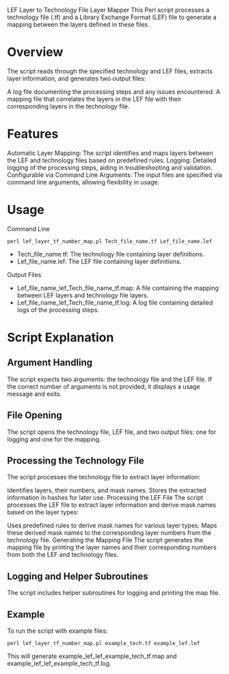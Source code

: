 LEF Layer to Technology File Layer Mapper
This Perl script processes a technology file (.tf) and a Library Exchange Format (LEF) file to generate a mapping between the layers defined in these files.

# Overview

The script reads through the specified technology and LEF files, extracts layer information, and generates two output files:

A log file documenting the processing steps and any issues encountered.
A mapping file that correlates the layers in the LEF file with their corresponding layers in the technology file.

# Features

Automatic Layer Mapping: The script identifies and maps layers between the LEF and technology files based on predefined rules.
Logging: Detailed logging of the processing steps, aiding in troubleshooting and validation.
Configurable via Command Line Arguments: The input files are specified via command line arguments, allowing flexibility in usage.

# Usage

Command Line

````````````````````````````````````````````````
perl lef_layer_tf_number_map.pl Tech_file_name.tf Lef_file_name.lef
````````````````````````````````````````````````

* Tech_file_name.tf: The technology file containing layer definitions.
* Lef_file_name.lef: The LEF file containing layer definitions.

Output Files

* Lef_file_name_lef_Tech_file_name_tf.map: A file containing the mapping between LEF layers and technology file layers.
* Lef_file_name_lef_Tech_file_name_tf.log: A log file containing detailed logs of the processing steps.

# Script Explanation
## Argument Handling

The script expects two arguments: the technology file and the LEF file. If the correct number of arguments is not provided, it displays a usage message and exits.

## File Opening
The script opens the technology file, LEF file, and two output files: one for logging and one for the mapping.

## Processing the Technology File
The script processes the technology file to extract layer information:

Identifies layers, their numbers, and mask names.
Stores the extracted information in hashes for later use.
Processing the LEF File
The script processes the LEF file to extract layer information and derive mask names based on the layer types:

Uses predefined rules to derive mask names for various layer types.
Maps these derived mask names to the corresponding layer numbers from the technology file.
Generating the Mapping File
The script generates the mapping file by printing the layer names and their corresponding numbers from both the LEF and technology files.

## Logging and Helper Subroutines
The script includes helper subroutines for logging and printing the map file.

## Example
To run the script with example files:
``````````````````````````````````````````````
perl lef_layer_tf_number_map.pl example_tech.tf example_lef.lef
``````````````````````````````````````````````
This will generate example_lef_lef_example_tech_tf.map and example_lef_lef_example_tech_tf.log.

